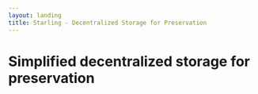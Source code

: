 ```yaml
---
layout: landing
title: Starling - Decentralized Storage for Preservation
---
```


# Simplified decentralized storage for preservation


